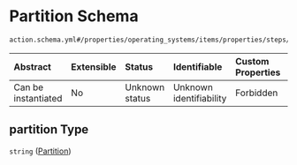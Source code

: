# Partition Schema

```txt
action.schema.yml#/properties/operating_systems/items/properties/steps/items/properties/actions/items/properties/fastboot:resize_logical_partition/properties/partition
```



| Abstract            | Extensible | Status         | Identifiable            | Custom Properties | Additional Properties | Access Restrictions | Defined In                                                          |
| :------------------ | :--------- | :------------- | :---------------------- | :---------------- | :-------------------- | :------------------ | :------------------------------------------------------------------ |
| Can be instantiated | No         | Unknown status | Unknown identifiability | Forbidden         | Allowed               | none                | [device.schema.json*](../device.schema.json "open original schema") |

## partition Type

`string` ([Partition](device-properties-operating-systems-operating-system-properties-steps-step-properties-group-step-action-properties-fastbootresize_logical_partition-action-properties-partition.md))
